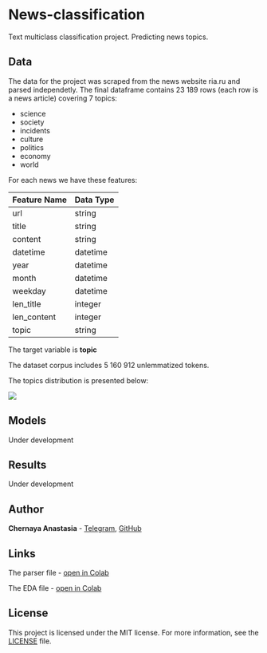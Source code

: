 # News-classification
Text multiclass classification project. Predicting news topics.

## Data
The data for the project was scraped from the news website ria.ru and parsed independetly. 
The final dataframe contains 23 189 rows (each row is a news article) covering 7 topics: 
* science
* society
* incidents
* culture
* politics
* economy
* world

For each news we have these features:

| Feature Name | Data Type          |
| -------------- | --------------------- |
| url                | string                 |
| title              | string                 |
| content         | string                 |
| datetime     | datetime |
| year | datetime|
|month | datetime|
|weekday | datetime|
|len_title| integer|
|len_content| integer
|topic | string

The target variable is **topic**

The dataset corpus includes 5 160 912 unlemmatized tokens. 

The topics distribution is presented below:

![](https://github.com/ChernayaAnastasia/Screenshots/blob/master/topics_distribution.png)

## Models
Under development

## Results
Under development

## Author
**Chernaya Anastasia** - [Telegram](https://t.me/ChernayaAnastasia), [GitHub](https://github.com/ChernayaAnastasia)

## Links
The parser file - [open in Colab](https://drive.google.com/file/d/1Qu79WtTEPSRi6wqVoIlGDHW4uTCHhBaw/view?usp=sharing)

The EDA file - [open in Colab](https://drive.google.com/file/d/12eAvdYh6KLpmcLzMtmHwMlgNTrs4ipBm/view?usp=sharing)

## License
This project is licensed under the MIT license. For more information, see the [LICENSE](https://github.com/ChernayaAnastasia/News-classification/blob/main/LICENSE) file.

